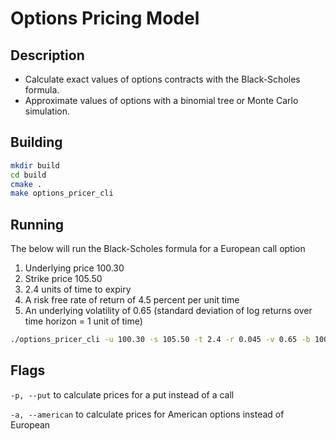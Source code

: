 # Options Pricing Model

## Description
- Calculate exact values of options contracts with the Black-Scholes formula.  
- Approximate values of options with a binomial tree or Monte Carlo simulation.

## Building

```zsh
mkdir build
cd build
cmake .
make options_pricer_cli
```

## Running

The below will run the Black-Scholes formula for a European call option 
1. Underlying price 100.30
2. Strike price 105.50
3. 2.4 units of time to expiry
4. A risk free rate of return of 4.5 percent per unit time
5. An underlying volatility of 0.65 (standard deviation of log returns over time horizon = 1 unit of time)

```zsh
./options_pricer_cli -u 100.30 -s 105.50 -t 2.4 -r 0.045 -v 0.65 -b 10000 -m 100 1000000
```

## Flags
`-p, --put` to calculate prices for a put instead of a call  

`-a, --american` to calculate prices for American options instead of European
